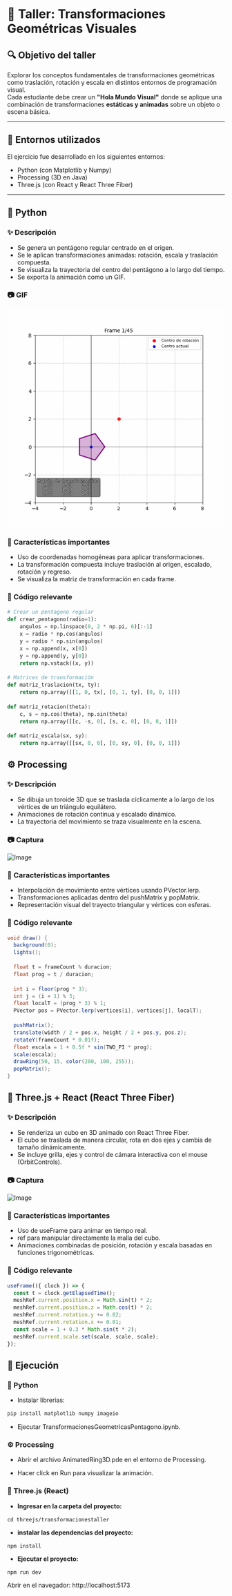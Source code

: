 # 🎨 Taller: Transformaciones Geométricas Visuales

## 🔍 Objetivo del taller

Explorar los conceptos fundamentales de transformaciones geométricas como traslación, rotación y escala en distintos entornos de programación visual.  
Cada estudiante debe crear un **"Hola Mundo Visual"** donde se aplique una combinación de transformaciones **estáticas y animadas** sobre un objeto o escena básica.

---

## 🔧 Entornos utilizados

El ejercicio fue desarrollado en los siguientes entornos:

- Python (con Matplotlib y Numpy)
- Processing (3D en Java)
- Three.js (con React y React Three Fiber)

---

## 🐍 Python

### ✨ Descripción

- Se genera un pentágono regular centrado en el origen.
- Se le aplican transformaciones animadas: rotación, escala y traslación compuesta.
- Se visualiza la trayectoria del centro del pentágono a lo largo del tiempo.
- Se exporta la animación como un GIF.

### 📷 GIF

![pentagono_animado.gif](python/pentagono_animado.gif)

### 🧠 Características importantes

- Uso de coordenadas homogéneas para aplicar transformaciones.
- La transformación compuesta incluye traslación al origen, escalado, rotación y regreso.
- Se visualiza la matriz de transformación en cada frame.

### 🧩 Código relevante

```python
# Crear un pentagono regular
def crear_pentagono(radio=1):
    angulos = np.linspace(0, 2 * np.pi, 6)[:-1]
    x = radio * np.cos(angulos)
    y = radio * np.sin(angulos)
    x = np.append(x, x[0])
    y = np.append(y, y[0])
    return np.vstack((x, y))

# Matrices de transformación
def matriz_traslacion(tx, ty):
    return np.array([[1, 0, tx], [0, 1, ty], [0, 0, 1]])

def matriz_rotacion(theta):
    c, s = np.cos(theta), np.sin(theta)
    return np.array([[c, -s, 0], [s, c, 0], [0, 0, 1]])

def matriz_escala(sx, sy):
    return np.array([[sx, 0, 0], [0, sy, 0], [0, 0, 1]])
```

## ⚙️ Processing

### ✨ Descripción

- Se dibuja un toroide 3D que se traslada cíclicamente a lo largo de los vértices de un triángulo equilátero.
- Animaciones de rotación continua y escalado dinámico.
- La trayectoria del movimiento se traza visualmente en la escena.

### 📷 Captura

![Image](https://github.com/user-attachments/assets/b070dc5b-c6b3-44ae-8558-abd8ff899e5a)

### 🧠 Características importantes

- Interpolación de movimiento entre vértices usando PVector.lerp.
- Transformaciones aplicadas dentro del pushMatrix y popMatrix.
- Representación visual del trayecto triangular y vértices con esferas.

### 🧩 Código relevante

```java
void draw() {
  background(0);
  lights();

  float t = frameCount % duracion;
  float prog = t / duracion;

  int i = floor(prog * 3);
  int j = (i + 1) % 3;
  float localT = (prog * 3) % 1;
  PVector pos = PVector.lerp(vertices[i], vertices[j], localT);

  pushMatrix();
  translate(width / 2 + pos.x, height / 2 + pos.y, pos.z);
  rotateY(frameCount * 0.01f);
  float escala = 1 + 0.5f * sin(TWO_PI * prog);
  scale(escala);
  drawRing(50, 15, color(200, 100, 255));
  popMatrix();
}
```

## 🧊 Three.js + React (React Three Fiber)

### ✨ Descripción

- Se renderiza un cubo en 3D animado con React Three Fiber.
- El cubo se traslada de manera circular, rota en dos ejes y cambia de tamaño dinámicamente.
- Se incluye grilla, ejes y control de cámara interactiva con el mouse (OrbitControls).

### 📷 Captura

![Image](https://github.com/user-attachments/assets/14b0f23d-09d3-403f-b9f2-98db3aa48fc5)

### 🧠 Características importantes

- Uso de useFrame para animar en tiempo real.
- ref para manipular directamente la malla del cubo.
- Animaciones combinadas de posición, rotación y escala basadas en funciones trigonométricas.

### 🧩 Código relevante

```javascript
useFrame(({ clock }) => {
  const t = clock.getElapsedTime();
  meshRef.current.position.x = Math.sin(t) * 2;
  meshRef.current.position.z = Math.cos(t) * 2;
  meshRef.current.rotation.y += 0.02;
  meshRef.current.rotation.x += 0.01;
  const scale = 1 + 0.3 * Math.sin(t * 2);
  meshRef.current.scale.set(scale, scale, scale);
});
```
## 🚀 Ejecución
### 🐍 Python
- Instalar librerias:
```python
pip install matplotlib numpy imageio
```
- Ejecutar TransformacionesGeometricasPentagono.ipynb.

### ⚙️ Processing
- Abrir el archivo AnimatedRing3D.pde en el entorno de Processing.

- Hacer click en Run para visualizar la animación.

### 🧊 Three.js (React)

- **Ingresar en la carpeta del proyecto:** 
```terminal
cd threejs/transformacionestaller
```
- **instalar las dependencias del proyecto:** 
```terminal
npm install
```
- **Ejecutar el proyecto:**
```terminal
npm run dev
```

Abrir en el navegador: http://localhost:5173
